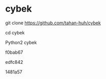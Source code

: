 # cybek

git clone 
https://github.com/tahan-huh/cybek

cd cybek 

Python2 cybek 


f0bab67


edfc842

1481a57
